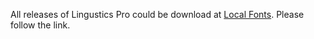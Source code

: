 All releases of Lingustics Pro could be download at [Local Fonts](https://localfonts.eu/product/linguistics-pro/). Please follow the link.